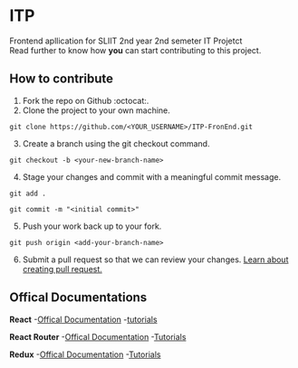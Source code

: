 # ITP 

Frontend apllication for SLIIT 2nd year 2nd semeter IT Projetct<br>
Read further to know how **you** can start contributing to this project.

## How to contribute

1. Fork the repo on Github :octocat:.
2. Clone the project to your own machine. <br>

```
git clone https://github.com/<YOUR_USERNAME>/ITP-FronEnd.git
```

3. Create a branch using the git checkout command.

```
git checkout -b <your-new-branch-name>
```

4. Stage your changes and commit with a meaningful commit message.

```
git add .
```

```
git commit -m "<initial commit>"
```

5. Push your work back up to your fork. <br>

```
git push origin <add-your-branch-name>
```

6. Submit a pull request so that we can review your changes.
   [Learn about creating pull request.](https://docs.github.com/en/github/collaborating-with-pull-requests/proposing-changes-to-your-work-with-pull-requests/creating-a-pull-request)

## Offical Documentations

**React**
-[Offical Documentation](https://reactjs.org/docs/getting-started.html)
-[tutorials](https://www.youtube.com/results?search_query=react+tutorial+for+beginners)

**React Router**
-[Offical Documentation](https://redux.js.org/introduction/getting-started)
-[Tutorials](https://www.youtube.com/results?search_query=react+router+tutorial+for+beginners)

**Redux**
-[Offical Documentation](https://redux.js.org/introduction/getting-started)
-[Tutorials](https://www.youtube.com/results?search_query=redux+tutorial+for+beginners)

